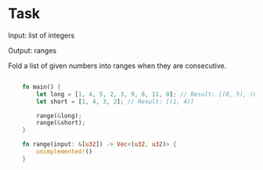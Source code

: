 # Task

Input: list of integers

Output: ranges

Fold a list of given numbers into ranges when they are consecutive.

```rust

    fn main() {
        let long = [1, 4, 5, 2, 3, 9, 8, 11, 0]; // Result: [(0, 5), (8, 9), (11, 11)]
        let short = [1, 4, 3, 2]; // Result: [(1, 4)]

        range(&long);
        range(&short);
    }

    fn range(input: &[u32]) -> Vec<(u32, u32)> {
        unimplemented!()
    }

```
